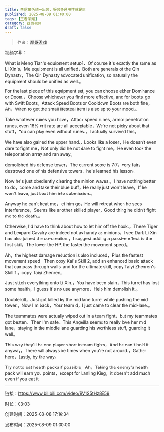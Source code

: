 ```yaml
---
title: 李信蒙恬统一出装，好装备通用性就是高
published: 2025-08-09 01:00:00
tags: [王者荣耀]
category: 磊哥视频
draft: false
---
```



> 作者：[磊哥游戏](https://space.bilibili.com/268941858?spm_id_from=333.788.upinfo.head.click)

视频字幕：

What is Meng Tian's equipment setup?，Of course it's exactly the same as Li Xin's，Me equipment is all unified，Both are generals of the Qin Dynasty，The Qin Dynasty advocated unification, so naturally the equipment should be unified as well.。

For the last piece of this equipment set, you can choose either Dominance or Doom.，Choose whichever you find more effective, and for boots, go with Swift Boots，Attack Speed Boots or Cooldown Boots are both fine，Ah，When to get the small lifesteal item is also up to your mood.。

Take whatever runes you have，Attack speed runes, armor penetration runes, even 16% crit rate are all acceptable，We're not picky about that stuff，You can play even without runes.，I actually survived this。

We have also gained the upper hand.，Looks like a loser，He doesn't even dare to fight me，Not only did he not dare to fight me，He even took the teleportation array and ran away。

demolished his defense tower，The current score is 7:7，very fair，destroyed one of his defensive towers，he's learned his lesson。

Now he's just obediently clearing the minion waves.，I have nothing better to do，come and take their blue buff，He really just won't leave，If he won't leave, just beat him into submission.。

Anyway he can't beat me，let him go，He will retreat when he sees interference，Seems like another skilled player，Good thing he didn't fight me to the death.。

Otherwise, I'd have to think about how to let him off the hook.，These Tiger and Leopard Cavalry are indeed not as handy as minions，I see Dark Li Xin has also joined the co-creation.，I suggest adding a passive effect to the first skill，The lower the HP, the faster the movement speed。

Ah，the highest damage reduction is also included，Plus the fastest movement speed，Then copy Kai's Skill 2, add an enhanced basic attack that can pass through walls, and for the ultimate skill, copy Taiyi Zhenren's Skill 1.，copy Taiyi Zhenren。

Just stitch everything onto Li Xin.，You have been slain，This turret has lost some health，I guess it's no use anymore，Help him demolish it.。

Double kill，Just got killed by the mid lane turret while pushing the mid tower.，Now I'm back，Your team d，I just came to clear the mid-lane.。

The teammates were actually wiped out in a team fight，but my teammates got beaten，Then I'm safe，This Angeilla seems to really love her mid lane，staying in the middle lane guarding his worthless stuff, guarding it well。

This way they'll be one player short in team fights，And he can't hold it anyway，There will always be times when you're not around.，Gather here，Lastly, by the way。

Try not to eat health packs if possible，Ah，Taking the enemy's health pack will earn you points，except for Lanling King，it doesn't add much even if you eat it

---

链接：https://www.bilibili.com/video/BV1S5tHz8E59

时长：03:03

创建时间：2025-08-08 17:16:34

发布时间：2025-08-09 01:00:00
